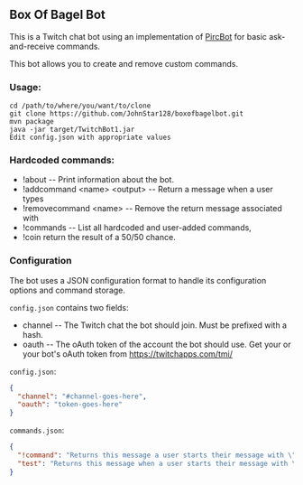 ## Box Of Bagel Bot

This is a Twitch chat bot using an implementation of [PircBot](http://www.jibble.org/pircbot.php) for basic ask-and-receive commands.

This bot allows you to create and remove custom commands.


### Usage:

```
cd /path/to/where/you/want/to/clone
git clone https://github.com/JohnStar128/boxofbagelbot.git
mvn package
java -jar target/TwitchBot1.jar
Edit config.json with appropriate values
``` 

### Hardcoded commands:

- !about -- Print information about the bot.
- !addcommand \<name> \<output> -- Return a message when a user types <name>
- !removecommand \<name> -- Remove the return message associated with <name>
- !commands -- List all hardcoded and user-added commands,
- !coin return the result of a 50/50 chance.


### Configuration

The bot uses a JSON configuration format to handle its configuration options and command storage.

`config.json` contains two fields:

- channel -- The Twitch chat the bot should join. Must be prefixed with a hash.
- oauth -- The oAuth token of the account the bot should use. Get your or your bot's oAuth token from https://twitchapps.com/tmi/

`config.json`:
```json
{
  "channel": "#channel-goes-here",
  "oauth": "token-goes-here"
}
```
`commands.json`:
```json
{
  "!command": "Returns this message a user starts their message with \"!command\".",
  "test": "Returns this message when a user starts their message with \"test\"."
}
```